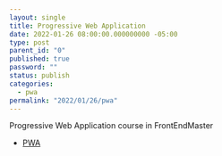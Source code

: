 ```yaml
---
layout: single
title: Progressive Web Application
date: 2022-01-26 08:00:00.000000000 -05:00
type: post
parent_id: "0"
published: true
password: ""
status: publish
categories:
  - pwa
permalink: "2022/01/26/pwa"
---
```


Progressive Web Application course in FrontEndMaster

- [PWA](https://github.com/firtman/frontendmasters-pwa)
